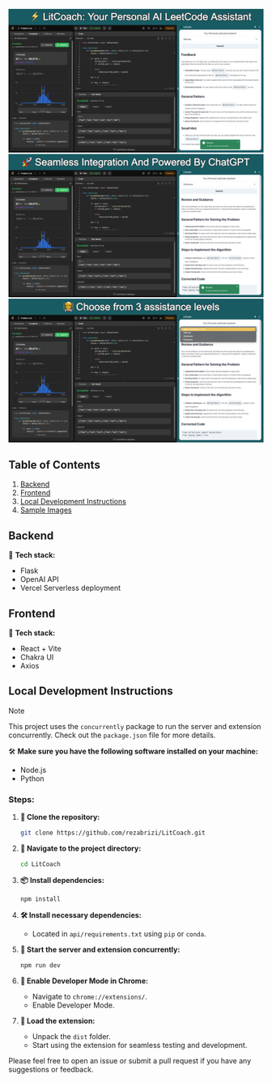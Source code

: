 ![Sample Image 1](assets/Preview1.jpg)
![Sample Image 2](assets/Preview2.jpg)
![Sample Image 3](assets/Preview3.jpeg)

## Table of Contents

1. [Backend](#backend)
2. [Frontend](#frontend)
3. [Local Development Instructions](#local-development-instructions)
4. [Sample Images](#sample-images)

## Backend

🚀 **Tech stack:**

-   Flask
-   OpenAI API
-   Vercel Serverless deployment

## Frontend

🎨 **Tech stack:**

-   React + Vite
-   Chakra UI
-   Axios

## Local Development Instructions

> [!NOTE]  
> This project uses the `concurrently` package to run the server and extension concurrently. Check out the `package.json` file for more details.

🛠 **Make sure you have the following software installed on your machine:**

-   Node.js
-   Python

### Steps:

1. **🔄 Clone the repository:**

    ```bash
    git clone https://github.com/rezabrizi/LitCoach.git
    ```

2. **📂 Navigate to the project directory:**

    ```bash
    cd LitCoach
    ```

3. **📦 Install dependencies:**

    ```bash
    npm install
    ```

4. **🛠 Install necessary dependencies:**

    - Located in `api/requirements.txt` using `pip` or `conda`.

5. **🚀 Start the server and extension concurrently:**

    ```bash
    npm run dev
    ```

6. **🔧 Enable Developer Mode in Chrome:**

    - Navigate to `chrome://extensions/`.
    - Enable Developer Mode.

7. **🔌 Load the extension:**

    - Unpack the `dist` folder.
    - Start using the extension for seamless testing and development.

Please feel free to open an issue or submit a pull request if you have any suggestions or feedback.
